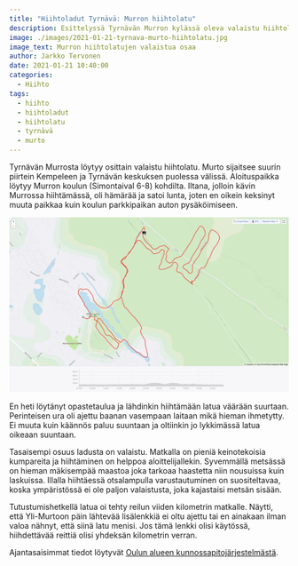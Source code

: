```yaml
---
title: "Hiihtoladut Tyrnävä: Murron hiihtolatu"
description: Esittelyssä Tyrnävän Murron kylässä oleva valaistu hiihtolatu
image: ./images/2021-01-21-tyrnava-murto-hiihtolatu.jpg
image_text: Murron hiihtolatujen valaistua osaa
author: Jarkko Tervonen
date: 2021-01-21 10:40:00
categories:
  - Hiihto
tags:
  - hiihto
  - hiihtoladut
  - hiihtolatu
  - tyrnävä
  - murto
---
```


Tyrnävän Murrosta löytyy osittain valaistu hiihtolatu. Murto sijaitsee suurin piirtein Kempeleen ja Tyrnävän keskuksen puolessa välissä. Aloituspaikka löytyy Murron koulun (Simontaival 6-8) kohdilta. Iltana, jolloin kävin Murrossa hiihtämässä, oli hämärää ja satoi lunta, joten en oikein keksinyt muuta paikkaa kuin koulun parkkipaikan auton pysäköimiseen.

![Murron hiihtolatu](./images/2021-01-21-tyrnava-murto-kartta.png)

En heti löytänyt opastetaulua ja lähdinkin hiihtämään latua väärään suurtaan. Perinteisen ura oli ajettu baanan vasempaan laitaan mikä hieman ihmetytty. Ei muuta kuin käännös paluu suuntaan ja oltiinkin jo lykkimässä latua oikeaan suuntaan.

Tasaisempi osuus ladusta on valaistu. Matkalla on pieniä keinotekoisia kumpareita ja hiihtäminen on helppoa aloittelijallekin. Syvemmällä metsässä on hieman mäkisempää maastoa joka tarkoaa haastetta niin nousuissa kuin laskuissa. Illalla hiihtäessä otsalampulla varustautuminen on suositeltavaa, koska ympäristössä ei ole paljon valaistusta, joka kajastaisi metsän sisään.

Tutustumishetkellä latua oi tehty reilun viiden kilometrin matkalle. Näytti, että Yli-Murtoon päin lähtevää lisälenkkiä ei oltu ajettu tai en ainakaan ilman valoa nähnyt, että siinä latu menisi. Jos tämä lenkki olisi käytössä, hiihdettävää reittiä olisi yhdeksän kilometrin verran.

Ajantasaisimmat tiedot löytyvät [Oulun alueen kunnossapitojärjestelmästä](https://oulu.fluentprogress.fi/outdoors).
